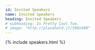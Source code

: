 ```yaml
---
id: Invited Speakers
name: Invited Speakers
heading: Invited Speakers
# subheading: Is Pretty Cool Too.
# image: "http://placehold.it/500x500"
---
```


{% include speakers.html %}
